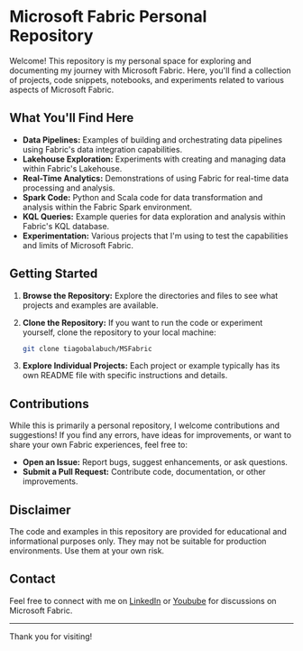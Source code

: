 # Microsoft Fabric Personal Repository

Welcome! This repository is my personal space for exploring and documenting my journey with Microsoft Fabric. Here, you'll find a collection of projects, code snippets, notebooks, and experiments related to various aspects of Microsoft Fabric.

## What You'll Find Here

* **Data Pipelines:** Examples of building and orchestrating data pipelines using Fabric's data integration capabilities.
* **Lakehouse Exploration:** Experiments with creating and managing data within Fabric's Lakehouse.
* **Real-Time Analytics:** Demonstrations of using Fabric for real-time data processing and analysis.
* **Spark Code:** Python and Scala code for data transformation and analysis within the Fabric Spark environment.
* **KQL Queries:** Example queries for data exploration and analysis within Fabric's KQL database.
* **Experimentation:** Various projects that I'm using to test the capabilities and limits of Microsoft Fabric.

## Getting Started

1.  **Browse the Repository:** Explore the directories and files to see what projects and examples are available.
2.  **Clone the Repository:** If you want to run the code or experiment yourself, clone the repository to your local machine:

    ```bash
    git clone tiagobalabuch/MSFabric
    ```

3.  **Explore Individual Projects:** Each project or example typically has its own README file with specific instructions and details.

## Contributions

While this is primarily a personal repository, I welcome contributions and suggestions! If you find any errors, have ideas for improvements, or want to share your own Fabric experiences, feel free to:

* **Open an Issue:** Report bugs, suggest enhancements, or ask questions.
* **Submit a Pull Request:** Contribute code, documentation, or other improvements.

## Disclaimer

The code and examples in this repository are provided for educational and informational purposes only. They may not be suitable for production environments. Use them at your own risk.

## Contact

Feel free to connect with me on [LinkedIn](www.linkedin.com/in/tiagobalabuch) or [Youbube](https://www.youtube.com/@tiagobalabuch) for discussions on Microsoft Fabric.

---

Thank you for visiting!